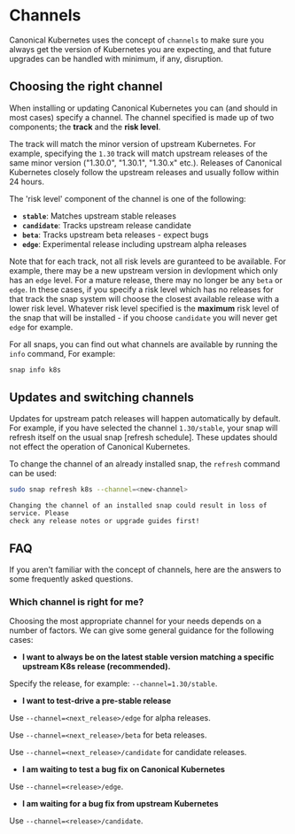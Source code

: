 # Channels

Canonical Kubernetes uses the concept of `channels` to make sure you always get
the version of Kubernetes you are expecting, and that future upgrades can be
handled with minimum, if any, disruption.

## Choosing the right channel

When installing or updating Canonical Kubernetes you can (and should in most
cases) specify a channel. The channel specified is made up of two components;
the **track** and the **risk level**. 

The track will match the minor version of upstream Kubernetes. For example,
specifying the `1.30` track will match upstream releases of the same minor
version ("1.30.0", "1.30.1", "1.30.x" etc.). Releases of Canonical Kubernetes
closely follow the upstream releases and usually follow within 24 hours.

The 'risk level' component of the channel is one of the following:

- **`stable`**: Matches upstream stable releases
- **`candidate`**: Tracks upstream release candidate
- **`beta`**: Tracks upstream beta releases - expect bugs
- **`edge`**: Experimental release including upstream alpha releases

Note that for each track, not all risk levels are guranteed to be available.
For example, there may be a new upstream version in devlopment which only has
an `edge` level. For a mature release, there may no longer be any `beta` or
`edge`. In these cases, if you specify a risk level which has no releases for
that track the snap system will choose the closest available release with a
lower risk level. Whatever risk level specified is the **maximum** risk level
of the snap that will be installed - if you choose `candidate` you will never
get `edge` for example.

For all snaps, you can find out what channels are available by running the
`info` command, For example:

```bash
snap info k8s
```

## Updates and switching channels

Updates for upstream patch releases will happen automatically by default. For
example, if you have selected the channel `1.30/stable`, your snap will refresh
itself on the usual snap [refresh schedule]. These updates should not effect
the operation of Canonical Kubernetes.

To change the channel of an already installed snap, the `refresh` command can
be used:

```bash
sudo snap refresh k8s --channel=<new-channel>
```

```{warning}
Changing the channel of an installed snap could result in loss of service. Please
check any release notes or upgrade guides first!
```

## FAQ 

If you aren't familiar with the concept of channels, here are the answers to
some frequently asked questions.

### Which channel is right for me?

Choosing the most appropriate channel for your needs depends on a number of
factors. We can give some general guidance for the following cases:

- **I want to always be on the latest stable version matching a specific upstream K8s
release (recommended).** 

Specify the release, for example: `--channel=1.30/stable`.

- **I want to test-drive a pre-stable release**

Use `--channel=<next_release>/edge` for alpha releases.

Use `--channel=<next_release>/beta` for beta releases.

Use `--channel=<next_release>/candidate` for candidate releases.

- **I am waiting to test a bug fix on Canonical Kubernetes**

Use `--channel=<release>/edge`.

- **I am waiting for a bug fix from upstream Kubernetes**

Use `--channel=<release>/candidate`.

<!-- LINKS -->

[Snapcraft documentation]: https://snapcraft.io/docs/channels
